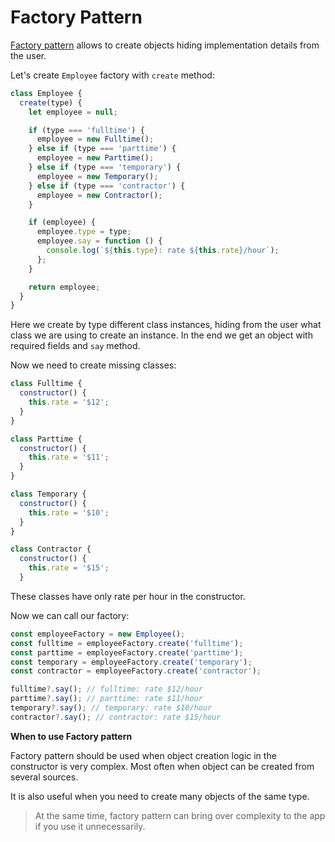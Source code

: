 # Factory Pattern

[Factory pattern](https://monsterlessons.com/project/lessons/factory-pattern-v-javascript) allows to create objects hiding implementation details from the user.

Let's create `Employee` factory with `create` method:

```js
class Employee {
  create(type) {
    let employee = null;

    if (type === 'fulltime') {
      employee = new Fulltime();
    } else if (type === 'parttime') {
      employee = new Parttime();
    } else if (type === 'temporary') {
      employee = new Temporary();
    } else if (type === 'contractor') {
      employee = new Contractor();
    }

    if (employee) {
      employee.type = type;
      employee.say = function () {
        console.log(`${this.type}: rate ${this.rate}/hour`);
      };
    }

    return employee;
  }
}
```

Here we create by type different class instances, hiding from the user what class we are using to create an instance. In the end we get an object with required fields and `say` method.

Now we need to create missing classes:

```js
class Fulltime {
  constructor() {
    this.rate = '$12';
  }
}

class Parttime {
  constructor() {
    this.rate = '$11';
  }
}

class Temporary {
  constructor() {
    this.rate = '$10';
  }
}

class Contractor {
  constructor() {
    this.rate = '$15';
  }
```

These classes have only rate per hour in the constructor.

Now we can call our factory:

```js
const employeeFactory = new Employee();
const fulltime = employeeFactory.create('fulltime');
const parttime = employeeFactory.create('parttime');
const temporary = employeeFactory.create('temporary');
const contractor = employeeFactory.create('contractor');

fulltime?.say(); // fulltime: rate $12/hour
parttime?.say(); // parttime: rate $11/hour
temporary?.say(); // temporary: rate $10/hour
contractor?.say(); // contractor: rate $15/hour
```

**When to use Factory pattern**

Factory pattern should be used when object creation logic in the constructor is very complex. Most often when object can be created from several sources.

It is also useful when you need to create many objects of the same type.

> At the same time, factory pattern can bring over complexity to the app if you use it unnecessarily.
